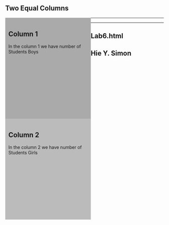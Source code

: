 <!DOCTYPE html> 
<html lang="en">
<head> 
<meta name="viewport" content="width=device-width, initial-scale=1">
<style>
*{
box-sizing: border box;
}
/* Create two equal columns that floats next to each other */
.column 
{
float: left; 
width: 50%; 
padding: 10px; 
height: 300px; 
/* Should be removed. Only for demonstration */}
/* Clear floats after the columns */
.row:
after 
{
content: "";
display: 
table; 
clear: 
both; 
}
</style>
</head>
<body>

<h2>Two Equal Columns</h2>

<div class="row">
  <div class="column" style="background-color:#aaa;">
    <h2>Column 1</h2>
    <p> In the column 1 we have number of Students Boys </p>
  </div>
  <div class="column" style="background-color:#bbb;">
    <h2>Column 2</h2>
    <p> In the column 2 we have number of Students Girls</p>
  </div>
</div>

</body>
</html>

<hr>
<hr>


<h2>Lab6.html</h2>
<h2> Hie Y. Simon</h2>





